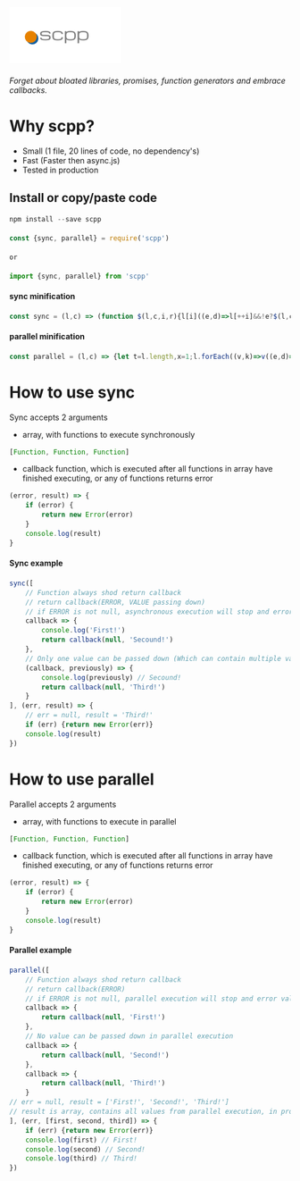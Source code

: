 ![scpp](/logo.png)

###### Forget about bloated libraries, promises, function generators and embrace callbacks.

# Why scpp?
* Small (1 file, 20 lines of code, no dependency's)
* Fast (Faster then async.js)
* Tested in production

## Install or copy/paste code

```JavaScript
npm install --save scpp

const {sync, parallel} = require('scpp')

or 

import {sync, parallel} from 'scpp'
``` 

#### sync minification
```javaScript 
const sync = (l,c) => (function $(l,c,i,r){l[i]((e,d)=>l[++i]&&!e?$(l,c,i,d):c(e,d),r)})(l,c,0)
```

#### parallel minification
```javaScript 
const parallel = (l,c) => {let t=l.length,x=1;l.forEach((v,k)=>v((e,d)=>{l[k]=d;return(--t!==0&&x===1&&!e)===true||--x||c(e,l)}))}
```

# How to use sync
Sync accepts 2 arguments
* array, with functions to execute synchronously
```JavaScript 
[Function, Function, Function]
```
* callback function, which is executed after all functions in array have finished executing, or any of functions returns error
```JavaScript 
(error, result) => {
	if (error) {
		return new Error(error)
	}
	console.log(result)
}
```

#### Sync example
```JavaScript
sync([
	// Function always shod return callback
	// return callback(ERROR, VALUE passing down)
	// if ERROR is not null, asynchronous execution will stop and error value is returned.
	callback => {
		console.log('First!')
		return callback(null, 'Secound!')
	},
	// Only one value can be passed down (Which can contain multiple values inside, doh)
	(callback, previously) => {
		console.log(previously) // Secound!
		return callback(null, 'Third!')
	}
], (err, result) => {
	// err = null, result = 'Third!'
	if (err) {return new Error(err)}
	console.log(result)
})
```

# How to use parallel
Parallel accepts 2 arguments
* array, with functions to execute in parallel
```JavaScript 
[Function, Function, Function]
```
* callback function, which is executed after all functions in array have finished executing, or any of functions returns error
```JavaScript 
(error, result) => {
	if (error) {
		return new Error(error)
	}
	console.log(result)
}
```

#### Parallel example
```JavaScript
parallel([
	// Function always shod return callback
	// return callback(ERROR)
	// if ERROR is not null, parallel execution will stop and error value is returned.
	callback => {
		return callback(null, 'First!')
	},
	// No value can be passed down in parallel execution
	callback => {
		return callback(null, 'Second!')
	},
	callback => {
		return callback(null, 'Third!')
	}
// err = null, result = ['First!', 'Second!', 'Third!']
// result is array, contains all values from parallel execution, in proper order.
], (err, [first, second, third]) => {
	if (err) {return new Error(err)}
	console.log(first) // First!
	console.log(second) // Second!
	console.log(third) // Third!
})

```